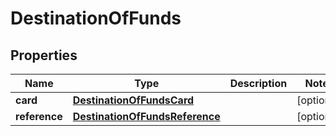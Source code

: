 
# DestinationOfFunds

## Properties
Name | Type | Description | Notes
------------ | ------------- | ------------- | -------------
**card** | [**DestinationOfFundsCard**](DestinationOfFundsCard.md) |  |  [optional]
**reference** | [**DestinationOfFundsReference**](DestinationOfFundsReference.md) |  |  [optional]



